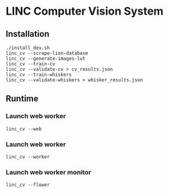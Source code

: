 # LINC Computer Vision System

## Installation

    ./install_dev.sh
    linc_cv --scrape-lion-database
    linc_cv --generate-images-lut
    linc_cv --train-cv
    linc_cv --validate-cv > cv_results.json
    linc_cv --train-whiskers
    linc_cv --validate-whiskers > whisker_results.json

## Runtime

### Launch web worker

    linc_cv --web

### Launch web worker

    linc_cv --worker

### Launch web worker monitor

    linc_cv --flower
